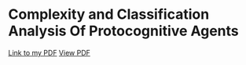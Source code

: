 # Complexity and Classification Analysis Of Protocognitive Agents

[Link to my PDF](docs/technical_doc.pdf)
[View PDF](https://docs.github.com/docs/technical_doc.pdf)
